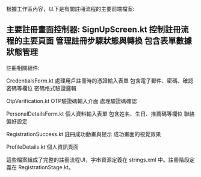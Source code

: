根據工作區內容，以下是有關註冊流程的主要前端檔案:

主要註冊畫面控制器:
SignUpScreen.kt
控制註冊流程的主要頁面
管理註冊步驟狀態與轉換
包含表單數據狀態管理
---
註冊相關組件:

CredentialsForm.kt
處理用戶註冊時的憑證輸入表單
包含電子郵件、密碼、確認密碼等欄位
密碼格式驗證邏輯

OtpVerification.kt
OTP驗證碼輸入介面
處理驗證碼確認

PersonalDetailsForm.kt
個人資料輸入表單
包含姓名、生日、推薦碼等欄位
聯絡偏好設定

RegistrationSuccess.kt
註冊成功動畫與提示
成功畫面的視覺效果

ProfileDetails.kt
個人資訊頁面

這些檔案組成了完整的註冊流程UI，字串資源定義在 strings.xml 中。註冊階段定義在 RegistrationStage.kt。